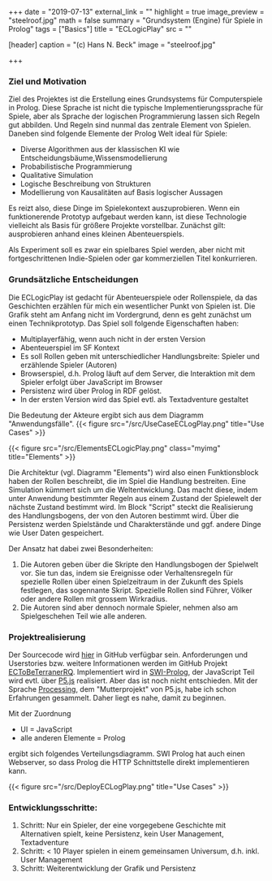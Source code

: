 +++
date = "2019-07-13"
external_link = ""
highlight = true
image_preview = "steelroof.jpg"
math = false
summary = "Grundsystem (Engine) für Spiele in Prolog"
tags = ["Basics"]
title = "ECLogicPlay"
src = ""

[header]
  caption = "(c) Hans N. Beck"
  image = "steelroof.jpg"

+++

### Ziel und Motivation

Ziel des Projektes ist die Erstellung eines Grundsystems für Computerspiele in Prolog. Diese Sprache ist nicht die typische Implementierungssprache für Spiele, aber als Sprache der logischen Programmierung lassen sich Regeln gut abbilden. Und Regeln sind nunmal das zentrale Element von Spielen. Daneben sind folgende Elemente der Prolog Welt ideal für Spiele: 

*  Diverse Algorithmen aus der klassischen KI wie Entscheidungsbäume,Wissensmodellierung
*  Probabilistische Programmierung 
*  Qualitative Simulation
*  Logische Beschreibung von Strukturen
*  Modellierung von Kausalitäten auf Basis logischer Aussagen

Es reizt also, diese Dinge im Spielekontext auszuprobieren. Wenn ein funktionerende Prototyp aufgebaut werden kann, ist diese Technologie vielleicht als Basis für größere Projekte vorstellbar. Zunächst gilt: ausprobieren anhand eines kleinen Abenteuerspiels.

Als Experiment soll es zwar ein spielbares Spiel werden, aber nicht mit fortgeschrittenen Indie-Spielen oder gar kommerziellen Titel konkurrieren. 


### Grundsätzliche Entscheidungen

Die ECLogicPlay ist gedacht für Abenteuerspiele oder Rollenspiele, da das Geschichten erzählen für mich ein wesentlicher Punkt von Spielen ist. Die Grafik steht am Anfang nicht im Vordergrund, denn es geht zunächst um einen Technikprototyp. Das Spiel soll folgende Eigenschaften haben: 


*  Multiplayerfähig, wenn auch nicht in der ersten Version
*  Abenteuerspiel im SF Kontext
*  Es soll Rollen geben mit unterschiedlicher Handlungsbreite: Spieler und erzählende Spieler (Autoren)
*  Browserspiel, d.h. Prolog läuft auf dem Server, die Interaktion mit dem Spieler erfolgt über JavaScript im Browser
* Persistenz wird über Prolog in RDF gelöst.
* In der ersten Version wird das Spiel evtl. als Textadventure gestaltet

Die Bedeutung der Akteure ergibt sich aus dem Diagramm "Anwendungsfälle".
{{< figure src="/src/UseCaseECLogPlay.png" title="Use Cases" >}}

{{< figure src="/src/ElementsECLogicPlay.png" class="myimg" title="Elements" >}}

Die Architektur (vgl. Diagramm "Elements") wird also einen Funktionsblock haben der Rollen beschreibt, die im Spiel die Handlung bestreiten. Eine Simulation kümmert sich um die Weltentwicklung. Das macht diese, indem unter Anwendung bestimmter Regeln aus einem Zustand der Spielewelt der nächste Zustand bestimmt wird. Im Block "Script" steckt die Realisierung des Handlungsbogens, der von den Autoren bestimmt wird. Über die Persistenz werden Spielstände und Charakterstände und ggf. andere Dinge wie User Daten gespeichert.

Der Ansatz hat dabei zwei Besonderheiten: 

1.  Die Autoren geben über die Skripte den Handlungsbogen der Spielwelt vor. Sie tun das, indem sie Ereignisse oder Verhaltensregeln für spezielle Rollen über einen Spielzeitraum in der Zukunft des Spiels festlegen, das sogennante Skript. Spezielle Rollen sind Führer, Völker oder andere Rollen mit grossem Wirkradius.
2.  Die Autoren sind aber dennoch normale Spieler, nehmen also am Spielgeschehen Teil wie alle anderen.


### Projektrealisierung

Der Sourcecode wird [hier](https://github.com/hnbeck/ECToBeTerraner.git) in GitHub verfügbar sein. Anforderungen und Userstories bzw. weitere Informationen werden im GitHub Projekt [ECToBeTerranerRQ](https://github.com/hnbeck/ECToBeTerranerRQ). Implementiert wird in [SWI-Prolog](http://www.swi-prolog.org), der JavaScript Teil wird evtl. über [P5.js](https://p5js.org/) realisiert. Aber das ist noch nicht entschieden. Mit der Sprache [Processing](http://www.processing.org), dem "Mutterprojekt" von P5.js, habe ich schon Erfahrungen gesammelt. Daher liegt es nahe, damit zu beginnen.

Mit der Zuordnung 

*  UI =  JavaScript
*  alle anderen Elemente =  Prolog

ergibt sich folgendes Verteilungsdiagramm. SWI Prolog hat auch einen Webserver, so dass Prolog die HTTP Schnittstelle direkt implementieren kann.

{{< figure src="/src/DeployECLogPlay.png" title="Use Cases" >}}


### Entwicklungsschritte:

1.  Schritt: Nur ein Spieler, der eine vorgegebene Geschichte mit Alternativen spielt, keine Persistenz, kein User Management, Textadventure
2.  Schritt: < 10 Player spielen in einem gemeinsamen Universum, d.h. inkl. User Management
3.  Schritt: Weiterentwicklung der Grafik und Persistenz

